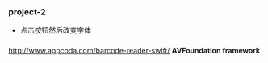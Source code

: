 

### project-2
- 点击按钮然后改变字体


### 
http://www.appcoda.com/barcode-reader-swift/
**AVFoundation framework**

